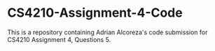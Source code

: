 # CS4210-Assignment-4-Code

This is a repository containing Adrian Alcoreza's code submission for CS4210 Assignment 4, Questions 5.
